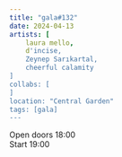 ```yaml
---
title: "gala#132"
date: 2024-04-13
artists: [
	laura mello,
	d'incise,
 	Zeynep Sarıkartal,
  	cheerful calamity
]
collabs: [
]
location: "Central Garden"
tags: [gala]
---
```

Open doors 18:00  
Start 19:00
